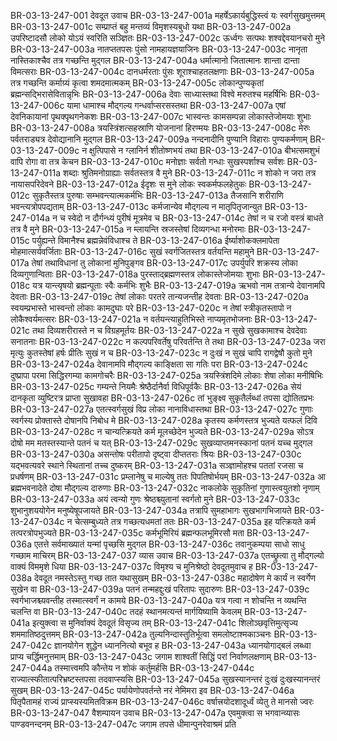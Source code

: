 BR-03-13-247-001	देवदूत उवाच
BR-03-13-247-001a	महर्षेऽकार्यबुद्धिस्त्वं यः स्वर्गसुखमुत्तमम्
BR-03-13-247-001c	सम्प्राप्तं बहु मन्तव्यं विमृशस्यबुधो यथा
BR-03-13-247-002a	उपरिष्टादसौ लोको योऽयं स्वरिति सञ्ज्ञितः
BR-03-13-247-002c	ऊर्ध्वगः सत्पथः शश्वद्देवयानचरो मुने
BR-03-13-247-003a	नातप्ततपसः पुंसो नामहायज्ञयाजिनः
BR-03-13-247-003c	नानृता नास्तिकाश्चैव तत्र गच्छन्ति मुद्गल
BR-03-13-247-004a	धर्मात्मानो जितात्मानः शान्ता दान्ता विमत्सराः
BR-03-13-247-004c	दानधर्मरताः पुंसः शूराश्चाहतलक्षणाः
BR-03-13-247-005a	तत्र गच्छन्ति कर्माग्र्यं कृत्वा शमदमात्मकम्
BR-03-13-247-005c	लोकान्पुण्यकृतां ब्रह्मन्सद्भिरासेवितान्नृभिः
BR-03-13-247-006a	देवाः साध्यास्तथा विश्वे मरुतश्च महर्षिभिः
BR-03-13-247-006c	यामा धामाश्च मौद्गल्य गन्धर्वाप्सरसस्तथा
BR-03-13-247-007a	एषां देवनिकायानां पृथक्पृथगनेकशः
BR-03-13-247-007c	भास्वन्तः कामसम्पन्ना लोकास्तेजोमयाः शुभाः
BR-03-13-247-008a	त्रयस्त्रिंशत्सहस्राणि योजनानां हिरण्मयः
BR-03-13-247-008c	मेरुः पर्वतराड्यत्र देवोद्यानानि मुद्गल
BR-03-13-247-009a	नन्दनादीनि पुण्यानि विहाराः पुण्यकर्मणाम्
BR-03-13-247-009c	न क्षुत्पिपासे न ग्लानिर्न शीतोष्णभयं तथा
BR-03-13-247-010a	बीभत्समशुभं वापि रोगा वा तत्र केचन
BR-03-13-247-010c	मनोज्ञाः सर्वतो गन्धाः सुखस्पर्शाश्च सर्वशः
BR-03-13-247-011a	शब्दाः श्रुतिमनोग्राह्याः सर्वतस्तत्र वै मुने
BR-03-13-247-011c	न शोको न जरा तत्र नायासपरिदेवने
BR-03-13-247-012a	ईदृशः स मुने लोकः स्वकर्मफलहेतुकः
BR-03-13-247-012c	सुकृतैस्तत्र पुरुषाः सम्भवन्त्यात्मकर्मभिः
BR-03-13-247-013a	तैजसानि शरीराणि भवन्त्यत्रोपपद्यताम्
BR-03-13-247-013c	कर्मजान्येव मौद्गल्य न मातृपितृजान्युत
BR-03-13-247-014a	न च स्वेदो न दौर्गन्ध्यं पुरीषं मूत्रमेव च
BR-03-13-247-014c	तेषां न च रजो वस्त्रं बाधते तत्र वै मुने
BR-03-13-247-015a	न म्लायन्ति स्रजस्तेषां दिव्यगन्धा मनोरमाः
BR-03-13-247-015c	पर्युह्यन्ते विमानैश्च ब्रह्मन्नेवंविधाश्च ते
BR-03-13-247-016a	ईर्ष्याशोकक्लमापेता मोहमात्सर्यवर्जिताः
BR-03-13-247-016c	सुखं स्वर्गजितस्तत्र वर्तयन्ति महामुने
BR-03-13-247-017a	तेषां तथाविधानां तु लोकानां मुनिपुङ्गव
BR-03-13-247-017c	उपर्युपरि शक्रस्य लोका दिव्यगुणान्विताः
BR-03-13-247-018a	पुरस्ताद्ब्रह्मणस्तत्र लोकास्तेजोमयाः शुभाः
BR-03-13-247-018c	यत्र यान्त्यृषयो ब्रह्मन्पूताः स्वैः कर्मभिः शुभैः
BR-03-13-247-019a	ऋभवो नाम तत्रान्ये देवानामपि देवताः
BR-03-13-247-019c	तेषां लोकाः परतरे तान्यजन्तीह देवताः
BR-03-13-247-020a	स्वयम्प्रभास्ते भास्वन्तो लोकाः कामदुघाः परे
BR-03-13-247-020c	न तेषां स्त्रीकृतस्तापो न लोकैश्वर्यमत्सरः
BR-03-13-247-021a	न वर्तयन्त्याहुतिभिस्ते नाप्यमृतभोजनाः
BR-03-13-247-021c	तथा दिव्यशरीरास्ते न च विग्रहमूर्तयः
BR-03-13-247-022a	न सुखे सुखकामाश्च देवदेवाः सनातनाः
BR-03-13-247-022c	न कल्पपरिवर्तेषु परिवर्तन्ति ते तथा
BR-03-13-247-023a	जरा मृत्युः कुतस्तेषां हर्षः प्रीतिः सुखं न च
BR-03-13-247-023c	न दुःखं न सुखं चापि रागद्वेषौ कुतो मुने
BR-03-13-247-024a	देवानामपि मौद्गल्य काङ्क्षिता सा गतिः परा
BR-03-13-247-024c	दुष्प्रापा परमा सिद्धिरगम्या कामगोचरैः
BR-03-13-247-025a	त्रयस्त्रिंशदिमे लोकाः शेषा लोका मनीषिभिः
BR-03-13-247-025c	गम्यन्ते नियमैः श्रेष्ठैर्दानैर्वा विधिपूर्वकैः
BR-03-13-247-026a	सेयं दानकृता व्युष्टिरत्र प्राप्ता सुखावहा
BR-03-13-247-026c	तां भुङ्क्ष्व सुकृतैर्लब्धां तपसा द्योतितप्रभः
BR-03-13-247-027a	एतत्स्वर्गसुखं विप्र लोका नानाविधास्तथा
BR-03-13-247-027c	गुणाः स्वर्गस्य प्रोक्तास्ते दोषानपि निबोध मे
BR-03-13-247-028a	कृतस्य कर्मणस्तत्र भुज्यते यत्फलं दिवि
BR-03-13-247-028c	न चान्यत्क्रियते कर्म मूलच्छेदेन भुज्यते
BR-03-13-247-029a	सोऽत्र दोषो मम मतस्तस्यान्ते पतनं च यत्
BR-03-13-247-029c	सुखव्याप्तमनस्कानां पतनं यच्च मुद्गल
BR-03-13-247-030a	असन्तोषः परीतापो दृष्ट्वा दीप्ततराः श्रियः
BR-03-13-247-030c	यद्भवत्यवरे स्थाने स्थितानां तच्च दुष्करम्
BR-03-13-247-031a	सञ्ज्ञामोहश्च पततां रजसा च प्रधर्षणम्
BR-03-13-247-031c	प्रम्लानेषु च माल्येषु ततः पिपतिषोर्भयम्
BR-03-13-247-032a	आ ब्रह्मभवनादेते दोषा मौद्गल्य दारुणाः
BR-03-13-247-032c	नाकलोके सुकृतिनां गुणास्त्वयुतशो नृणाम्
BR-03-13-247-033a	अयं त्वन्यो गुणः श्रेष्ठश्च्युतानां स्वर्गतो मुने
BR-03-13-247-033c	शुभानुशययोगेन मनुष्येषूपजायते
BR-03-13-247-034a	तत्रापि सुमहाभागः सुखभागभिजायते
BR-03-13-247-034c	न चेत्सम्बुध्यते तत्र गच्छत्यधमतां ततः
BR-03-13-247-035a	इह यत्क्रियते कर्म तत्परत्रोपभुज्यते
BR-03-13-247-035c	कर्मभूमिरियं ब्रह्मन्फलभूमिरसौ मता
BR-03-13-247-036a	एतत्ते सर्वमाख्यातं यन्मां पृच्छसि मुद्गल
BR-03-13-247-036c	तवानुकम्पया साधो साधु गच्छाम माचिरम्
BR-03-13-247-037	व्यास उवाच
BR-03-13-247-037a	एतच्छ्रुत्वा तु मौद्गल्यो वाक्यं विममृशे धिया
BR-03-13-247-037c	विमृश्य च मुनिश्रेष्ठो देवदूतमुवाच ह
BR-03-13-247-038a	देवदूत नमस्तेऽस्तु गच्छ तात यथासुखम्
BR-03-13-247-038c	महादोषेण मे कार्यं न स्वर्गेण सुखेन वा
BR-03-13-247-039a	पतनं तन्महद्दुःखं परितापः सुदारुणः
BR-03-13-247-039c	स्वर्गभाजश्च्यवन्तीह तस्मात्स्वर्गं न कामये
BR-03-13-247-040a	यत्र गत्वा न शोचन्ति न व्यथन्ति चलन्ति वा
BR-03-13-247-040c	तदहं स्थानमत्यन्तं मार्गयिष्यामि केवलम्
BR-03-13-247-041a	इत्युक्त्वा स मुनिर्वाक्यं देवदूतं विसृज्य तम्
BR-03-13-247-041c	शिलोञ्छवृत्तिमुत्सृज्य शममातिष्ठदुत्तमम्
BR-03-13-247-042a	तुल्यनिन्दास्तुतिर्भूत्वा समलोष्टाश्मकाञ्चनः
BR-03-13-247-042c	ज्ञानयोगेन शुद्धेन ध्याननित्यो बभूव ह
BR-03-13-247-043a	ध्यानयोगाद्बलं लब्ध्वा प्राप्य चर्द्धिमनुत्तमाम्
BR-03-13-247-043c	जगाम शाश्वतीं सिद्धिं परां निर्वाणलक्षणाम्
BR-03-13-247-044a	तस्मात्त्वमपि कौन्तेय न शोकं कर्तुमर्हसि
BR-03-13-247-044c	राज्यात्स्फीतात्परिभ्रष्टस्तपसा तदवाप्स्यसि
BR-03-13-247-045a	सुखस्यानन्तरं दुःखं दुःखस्यानन्तरं सुखम्
BR-03-13-247-045c	पर्यायेणोपवर्तन्ते नरं नेमिमरा इव
BR-03-13-247-046a	पितृपैतामहं राज्यं प्राप्स्यस्यमितविक्रम
BR-03-13-247-046c	वर्षात्त्रयोदशादूर्ध्वं व्येतु ते मानसो ज्वरः
BR-03-13-247-047	वैशम्पायन उवाच
BR-03-13-247-047a	एवमुक्त्वा स भगवान्व्यासः पाण्डवनन्दनम्
BR-03-13-247-047c	जगाम तपसे धीमान्पुनरेवाश्रमं प्रति
